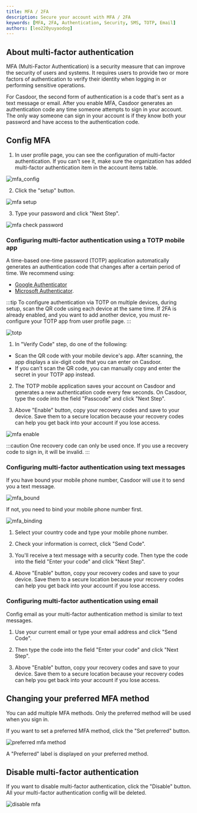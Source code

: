```yaml
---
title: MFA / 2FA
description: Secure your account with MFA / 2FA
keywords: [MFA, 2FA, Authentication, Security, SMS, TOTP, Email]
authors: [leo220yuyaodog]
---
```


## About multi-factor authentication

MFA (Multi-Factor Authentication) is a security measure that can improve the security of users and systems. It requires 
users to provide two or more factors of authentication to verify their identity when logging in or performing sensitive operations.

For Casdoor, the second form of authentication is a code that's sent as a text message or email. After you enable MFA, 
Casdoor generates an authentication code any time someone attempts to sign in your account. The only way someone can sign in your account is if they know both your password and have access to the authentication code.

## Config MFA

1. In user profile page, you can see the configuration of multi-factor authentication. If you can't see it, make sure the organization has added
multi-factor authentication item in the account items table.

![mfa_config](/img/user/mfa/mfa_config.png)

2. Click the "setup" button.

![mfa setup](/img/user/mfa/mfa_setup.png)

3. Type your password and click "Next Step".

![mfa check password](/img/user/mfa/mfa_check_password.png)

### Configuring multi-factor authentication using a TOTP mobile app
A time-based one-time password (TOTP) application automatically generates an authentication code that changes after a
certain period of time. We recommend using:

- [Google Authenticator](https://play.google.com/store/apps/details?id=com.google.android.apps.authenticator2&hl=en_US&gl=US)
- [Microsoft Authenticator](https://play.google.com/store/apps/details?id=com.azure.authenticator&hl=en_US&gl=US).

:::tip
To configure authentication via TOTP on multiple devices, during setup, scan the QR code using each device at the same
time. If 2FA is already enabled, and you want to add another device, you must re-configure your TOTP app from user profile page.
:::

![totp](/img/user/mfa/mfa_totp.png)

1. In "Verify Code" step, do one of the following:
- Scan the QR code with your mobile device's app. After scanning, the app displays a six-digit code that you can enter on
  Casdoor.
- If you can't scan the QR code, you can manually copy and enter the secret in your TOTP app instead.

2. The TOTP mobile application saves your account on Casdoor and generates a new authentication code every few seconds.
   On Casdoor, type the code into the field "Passcode" and click "Next Step".

3. Above "Enable" button, copy your recovery codes and save to your device. Save them to a secure location because your
   recovery codes can help you get back into your account if you lose access.

![mfa enable](/img/user/mfa/mfa_enable.png)

:::caution
One recovery code can only be used once. If you use a recovery code to sign in, it will be invalid.
:::

### Configuring multi-factor authentication using text messages

If you have bound your mobile phone number, Casdoor will use it to send you a text message.

![mfa_bound](/img/user/mfa/mfa_bound.png)

If not, you need to bind your mobile phone number first.

![mfa_binding](/img/user/mfa/mfa_binding.png)

1. Select your country code and type your mobile phone number.

2. Check your information is correct, click "Send Code".

3. You'll receive a text message with a security code. Then type the code into the field "Enter your code" and click "Next Step".

4. Above "Enable" button, copy your recovery codes and save to your device. Save them to a secure location because your
   recovery codes can help you get back into your account if you lose access.

### Configuring multi-factor authentication using email

Config email as your multi-factor authentication method is similar to text messages. 

1. Use your current email or type your email address and click "Send Code".

2. Then type the code into the field "Enter your code" and click "Next Step".

3. Above "Enable" button, copy your recovery codes and save to your device. Save them to a secure location because your
   recovery codes can help you get back into your account if you lose access.

## Changing your preferred MFA method

You can add multiple MFA methods. Only the preferred method will be used when you sign in.   

If you want to set a preferred MFA method, click the "Set preferred" button.

![preferred mfa method](/img/user/mfa/mfa_preferred_method.png)

A "Preferred" label is displayed on your preferred method.

## Disable multi-factor authentication

If you want to disable multi-factor authentication, click the "Disable" button. All your multi-factor authentication config
will be deleted.

![disable mfa](/img/user/mfa/mfa_disable.png)
